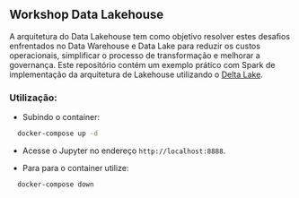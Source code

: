 ##  Workshop Data Lakehouse

A arquitetura do Data Lakehouse tem como objetivo resolver estes desafios enfrentados no Data Warehouse e Data Lake para reduzir os custos operacionais, simplificar o processo de transformação e melhorar a governança. Este repositório contém um exemplo prático com Spark de implementação da arquitetura de Lakehouse utilizando o [Delta Lake](https://docs.delta.io/latest/quick-start.html).

### Utilização:

* Subindo o container:

```bash
  docker-compose up -d
```

* Acesse o Jupyter no endereço `http://localhost:8888`.

* Para para o container utilize:

```bash
  docker-compose down
```

